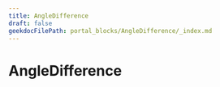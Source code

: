 ```yaml
---
title: AngleDifference
draft: false
geekdocFilePath: portal_blocks/AngleDifference/_index.md
---
```

# AngleDifference